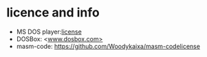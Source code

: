 # licence and info

- MS DOS player:[license](license_msdos_player/)
- DOSBox: <www.dosbox.com>
- masm-code: <https://github.com/Woodykaixa/masm-code>[license](https://github.com/Woodykaixa/masm-code/blob/5c73ee031789047a46d5682628338e2eb7d19190/package.json#L8)
